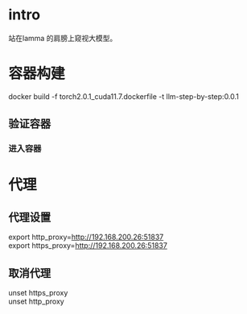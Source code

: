 # intro
站在lamma 的肩膀上窥视大模型。

# 容器构建
docker build -f torch2.0.1_cuda11.7.dockerfile -t llm-step-by-step:0.0.1
## 验证容器
### 进入容器


# 代理
## 代理设置
export http_proxy=http://192.168.200.26:51837  
export https_proxy=http://192.168.200.26:51837  

## 取消代理
unset https_proxy  
unset http_proxy  